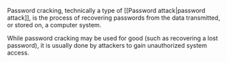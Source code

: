 Password cracking, technically a type of [[Password attack|password attack]], is the process of recovering passwords from the data transmitted, or stored on, a computer system.

While password cracking may be used for good (such as recovering a lost password), it is usually done by attackers to gain unauthorized system access.